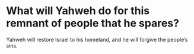 # What will Yahweh do for this remnant of people that he spares?

Yahweh will restore Israel to his homeland, and he will forgive the people’s sins.
